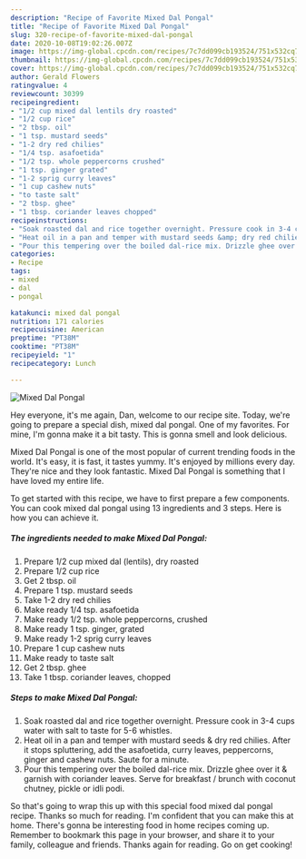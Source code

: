 ```yaml
---
description: "Recipe of Favorite Mixed Dal Pongal"
title: "Recipe of Favorite Mixed Dal Pongal"
slug: 320-recipe-of-favorite-mixed-dal-pongal
date: 2020-10-08T19:02:26.007Z
image: https://img-global.cpcdn.com/recipes/7c7dd099cb193524/751x532cq70/mixed-dal-pongal-recipe-main-photo.jpg
thumbnail: https://img-global.cpcdn.com/recipes/7c7dd099cb193524/751x532cq70/mixed-dal-pongal-recipe-main-photo.jpg
cover: https://img-global.cpcdn.com/recipes/7c7dd099cb193524/751x532cq70/mixed-dal-pongal-recipe-main-photo.jpg
author: Gerald Flowers
ratingvalue: 4
reviewcount: 30399
recipeingredient:
- "1/2 cup mixed dal lentils dry roasted"
- "1/2 cup rice"
- "2 tbsp. oil"
- "1 tsp. mustard seeds"
- "1-2 dry red chilies"
- "1/4 tsp. asafoetida"
- "1/2 tsp. whole peppercorns crushed"
- "1 tsp. ginger grated"
- "1-2 sprig curry leaves"
- "1 cup cashew nuts"
- "to taste salt"
- "2 tbsp. ghee"
- "1 tbsp. coriander leaves chopped"
recipeinstructions:
- "Soak roasted dal and rice together overnight. Pressure cook in 3-4 cups water with salt to taste for 5-6 whistles."
- "Heat oil in a pan and temper with mustard seeds &amp; dry red chilies. After it stops spluttering, add the asafoetida, curry leaves, peppercorns, ginger and cashew nuts. Saute for a minute."
- "Pour this tempering over the boiled dal-rice mix. Drizzle ghee over it &amp; garnish with coriander leaves. Serve for breakfast / brunch with coconut chutney, pickle or idli podi."
categories:
- Recipe
tags:
- mixed
- dal
- pongal

katakunci: mixed dal pongal 
nutrition: 171 calories
recipecuisine: American
preptime: "PT38M"
cooktime: "PT38M"
recipeyield: "1"
recipecategory: Lunch

---
```



![Mixed Dal Pongal](https://img-global.cpcdn.com/recipes/7c7dd099cb193524/751x532cq70/mixed-dal-pongal-recipe-main-photo.jpg)

Hey everyone, it's me again, Dan, welcome to our recipe site. Today, we're going to prepare a special dish, mixed dal pongal. One of my favorites. For mine, I'm gonna make it a bit tasty. This is gonna smell and look delicious.



Mixed Dal Pongal is one of the most popular of current trending foods in the world. It's easy, it is fast, it tastes yummy. It's enjoyed by millions every day. They're nice and they look fantastic. Mixed Dal Pongal is something that I have loved my entire life.


To get started with this recipe, we have to first prepare a few components. You can cook mixed dal pongal using 13 ingredients and 3 steps. Here is how you can achieve it.

<!--inarticleads1-->

##### The ingredients needed to make Mixed Dal Pongal:

1. Prepare 1/2 cup mixed dal (lentils), dry roasted
1. Prepare 1/2 cup rice
1. Get 2 tbsp. oil
1. Prepare 1 tsp. mustard seeds
1. Take 1-2 dry red chilies
1. Make ready 1/4 tsp. asafoetida
1. Make ready 1/2 tsp. whole peppercorns, crushed
1. Make ready 1 tsp. ginger, grated
1. Make ready 1-2 sprig curry leaves
1. Prepare 1 cup cashew nuts
1. Make ready to taste salt
1. Get 2 tbsp. ghee
1. Take 1 tbsp. coriander leaves, chopped




<!--inarticleads2-->

##### Steps to make Mixed Dal Pongal:

1. Soak roasted dal and rice together overnight. Pressure cook in 3-4 cups water with salt to taste for 5-6 whistles.
1. Heat oil in a pan and temper with mustard seeds &amp; dry red chilies. After it stops spluttering, add the asafoetida, curry leaves, peppercorns, ginger and cashew nuts. Saute for a minute.
1. Pour this tempering over the boiled dal-rice mix. Drizzle ghee over it &amp; garnish with coriander leaves. Serve for breakfast / brunch with coconut chutney, pickle or idli podi.




So that's going to wrap this up with this special food mixed dal pongal recipe. Thanks so much for reading. I'm confident that you can make this at home. There's gonna be interesting food in home recipes coming up. Remember to bookmark this page in your browser, and share it to your family, colleague and friends. Thanks again for reading. Go on get cooking!
